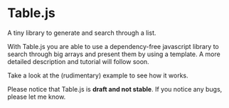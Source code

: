 Table.js
===========

A tiny library to generate and search through a list.



With Table.js you are able to use a dependency-free javascript library to search through big arrays and present them by using a template.
A more detailed description and tutorial will follow soon.


Take a look at the (rudimentary) example to see how it works.

Please notice that Table.js is <b>draft and not stable</b>. If you notice any bugs, please let me know.
